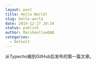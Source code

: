 ```yaml
---
layout: post
title: Hello World!
slug: hello-world
date: 2019-12-27 20:34
status: publish
author: MarshmallowQAQ
categories: 
  - Default
---
```


从Typecho搬到GitHub后发布的第一篇文章。
